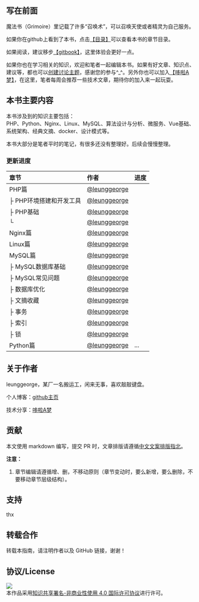 ## 写在前面

魔法书（Grimoire）里记载了许多“召唤术”，可以召唤天使或者精灵为自己服务。

如果你在github上看到了本书，点击[【目录】](https://github.com/LeungGeorge/grimoire/blob/master/SUMMARY.md)可以查看本书的章节目录。

如果阅读，建议移步[【gitbook】](https://leunggeorge.gitbooks.io/grimoire/content/)，这里体验会更好一点。

如果你也在学习相关的知识，欢迎和笔者一起编辑本书。如果有好文章、知识点、建议等，都也可以[创建讨论主题](https://www.gitbook.com/book/leunggeorge/grimoire/discussions/new)，感谢您的参与^\_^。另外你也可以加入[【哆啦A梦】](https://doraemon-home.github.io/)，在这里，笔者每周会推荐一些技术文章，期待你的加入来一起玩耍。

## 本书主要内容

本书涉及到的知识主要包括：  
PHP、Python、Nginx、Linux、MySQL、算法设计与分析、微服务、Vue基础、系统架构、经典文摘、docker、设计模式等。

本书大部分是笔者平时的笔记，有很多还没有整理好。后续会慢慢整理。

### 更新进度

| 章节 | 作者 | 进度 |
| :--- | :--- | :--- |
| PHP篇 | [@leunggeorge](https://github.com/leunggeorge) |  |
| ├ PHP环境搭建和开发工具 | [@leunggeorge](https://github.com/leunggeorge) |  |
| ├ PHP基础 | [@leunggeorge](https://github.com/leunggeorge) |  |
| └ | [@leunggeorge](https://github.com/leunggeorge) |  |
| Nginx篇 | [@leunggeorge](https://github.com/leunggeorge) |  |
| Linux篇 | [@leunggeorge](https://github.com/leunggeorge) |  |
| MySQL篇 | [@leunggeorge](https://github.com/leunggeorge) |  |
| ├ MySQL数据库基础 | [@leunggeorge](https://github.com/leunggeorge) |  |
| ├ MySQL常见问题 | [@leunggeorge](https://github.com/leunggeorge) |  |
| ├ 数据库优化 | [@leunggeorge](https://github.com/leunggeorge) |  |
| ├ 文摘收藏 | [@leunggeorge](https://github.com/leunggeorge) |  |
| ├ 事务 | [@leunggeorge](https://github.com/leunggeorge) |  |
| ├ 索引 | [@leunggeorge](https://github.com/leunggeorge) |  |
| ├ 锁 | [@leunggeorge](https://github.com/leunggeorge) |  |
| Python篇 | [@leunggeorge](https://github.com/leunggeorge) | ... |

## 关于作者

leunggeorge，某厂一名搬运工，闲来无事，喜欢敲敲键盘。

个人博客：[github主页](https://leunggeorge.github.io/)

技术分享：[哆啦A梦](https://doraemon-home.github.io/)

## 贡献

本文使用 markdown 编写，提交 PR 时，文章排版请遵循[中文文案排版指北](https://github.com/mzlogin/chinese-copywriting-guidelines/blob/Simplified/README.md)。

**注意：**

1. 章节编辑请遵循增、删，不移动原则（章节变动时，要么新增，要么删除，不要移动章节层级结构）。

## 支持

thx


## 转载合作

转载本指南，请注明作者以及 GitHub 链接，谢谢！

## 协议/License

[![](https://i.creativecommons.org/l/by-nc/4.0/88x31.png)](http://creativecommons.org/licenses/by-nc/4.0/)  
本作品采用[知识共享署名-非商业性使用 4.0 国际许可协议](http://creativecommons.org/licenses/by-nc/4.0/)进行许可。

